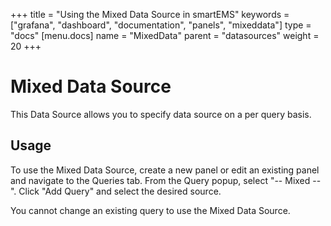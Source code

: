 +++
title = "Using the Mixed Data Source in smartEMS"
keywords = ["grafana", "dashboard", "documentation", "panels", "mixeddata"]
type = "docs"
[menu.docs]
name = "MixedData"
parent = "datasources"
weight = 20
+++

# Mixed Data Source

This Data Source allows you to specify data source on a per query basis.

## Usage

To use the Mixed Data Source, create a new panel or edit an existing panel and navigate to the Queries tab. From the Query popup, select "-- Mixed --". Click "Add Query" and select the desired source.

You cannot change an existing query to use the Mixed Data Source.
